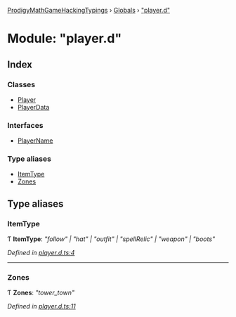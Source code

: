 [ProdigyMathGameHackingTypings](../README.md) › [Globals](../globals.md) › ["player.d"](_player_d_.md)

# Module: "player.d"

## Index

### Classes

* [Player](../classes/_player_d_.player.md)
* [PlayerData](../classes/_player_d_.playerdata.md)

### Interfaces

* [PlayerName](../interfaces/_player_d_.playername.md)

### Type aliases

* [ItemType](_player_d_.md#itemtype)
* [Zones](_player_d_.md#zones)

## Type aliases

###  ItemType

Ƭ **ItemType**: *"follow" | "hat" | "outfit" | "spellRelic" | "weapon" | "boots"*

*Defined in [player.d.ts:4](https://github.com/PatheticMustan/ProdigyMathGameHacking/blob/bda5213/typings/player.d.ts#L4)*

___

###  Zones

Ƭ **Zones**: *"tower_town"*

*Defined in [player.d.ts:11](https://github.com/PatheticMustan/ProdigyMathGameHacking/blob/bda5213/typings/player.d.ts#L11)*
